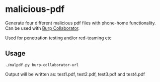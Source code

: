 # malicious-pdf

Generate four different malicious pdf files with phone-home functionality. Can be used with [Burp Collaborator](https://portswigger.net/burp/documentation/collaborator).

Used for penetration testing and/or red-teaming etc

## Usage

`./malpdf.py burp-collaborator-url`

Output will be written as: test1.pdf, test2.pdf, test3.pdf and test4.pdf
